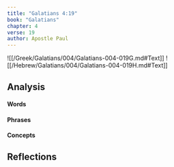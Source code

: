 ```yaml
---
title: "Galatians 4:19"
book: "Galatians"
chapter: 4
verse: 19
author: Apostle Paul
---
```

![[/Greek/Galatians/004/Galatians-004-019G.md#Text]]
![[/Hebrew/Galatians/004/Galatians-004-019H.md#Text]]

## Analysis

#### Words

#### Phrases

#### Concepts

## Reflections

